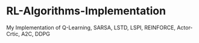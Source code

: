 # RL-Algorithms-Implementation
My Implementation of Q-Learning, SARSA, LSTD, LSPI, REINFORCE, Actor-Crtic, A2C, DDPG
